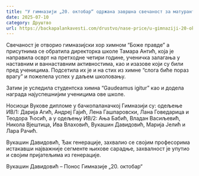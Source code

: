 ```yaml
---
title: "У гимназији „20. октобар“ одржана завршна свечаност за матуранте"
date: 2025-07-10
category: Друштво
url: https://backapalankavesti.com/drustvo/nase-price/u-gimnaziji-20-oktobar-odrzana-zavrsna-svecanost-za-maturante/
---
```


Свечаност је отворио гимназијски хор химном “Боже правде” а присутнима се обратила директорка школе Тамара Антић, која је направила осврт на претходне четири године, ученичка залагања у наставним и ваннаставним активностима, као и изазове који су били пред ученицима. Подсетила их је и на стих из химне “слога биће пораз врагу” и пожелела успех у даљем школовању.

Затим је уследила студентска химна “Gaudeamus igitur” као и додела награда најуспешнијим ученицима ове школе.

Носиоци Вукове дипломе у бачкопаланачкој Гимназији су: одељење ИВ/1: Дарија Агић, Андреј Гајић, Лена Гашпаровски, Лана Говедарица и Теодора Ћосић, а у одељењу ИВ/2: Ања Бабић, Владан Васиљевић, Никола Вјештица, Ива Влаховић, Вукашин Давидовић, Марија Јелић и Лара Рачић.

Вукашин Давидовић, Ђак генерације, захвалио се својим професорима истакавши најважније сегменте њихове сарадње, захвалност је упутио и својим пријатељима из генерације.

Вукашин Давидовић – Понос Гимназије „20. октобар“
